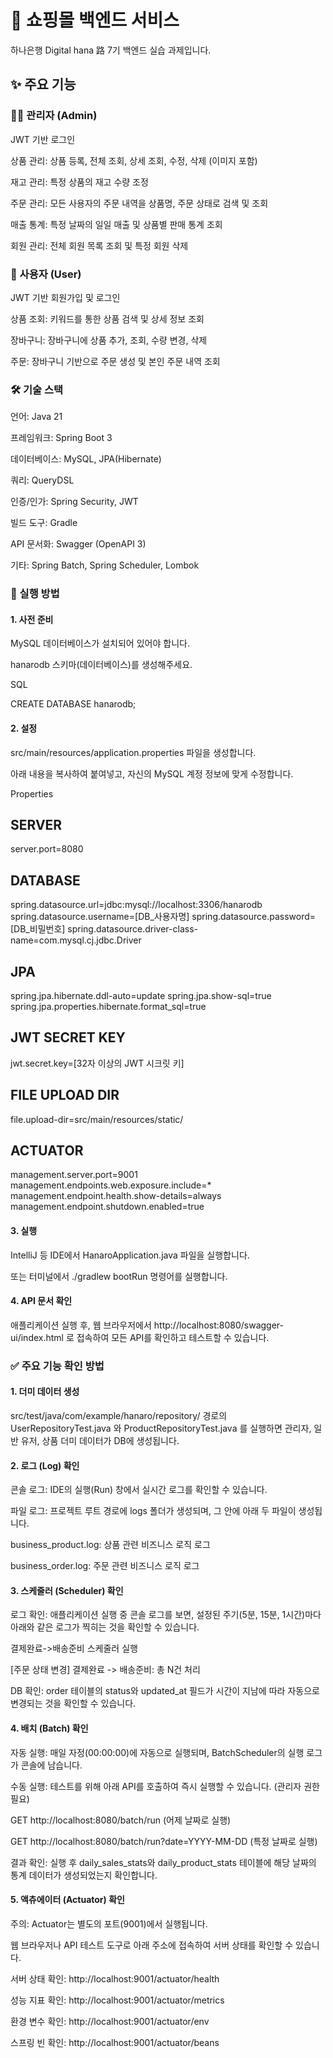 
# 🛒 쇼핑몰 백엔드 서비스
하나은행 Digital hana 路 7기 백엔드 실습 과제입니다.

## ✨ 주요 기능
### 👨‍💻 관리자 (Admin)
JWT 기반 로그인

상품 관리: 상품 등록, 전체 조회, 상세 조회, 수정, 삭제 (이미지 포함)

재고 관리: 특정 상품의 재고 수량 조정

주문 관리: 모든 사용자의 주문 내역을 상품명, 주문 상태로 검색 및 조회

매출 통계: 특정 날짜의 일일 매출 및 상품별 판매 통계 조회

회원 관리: 전체 회원 목록 조회 및 특정 회원 삭제

### 👤 사용자 (User)
JWT 기반 회원가입 및 로그인

상품 조회: 키워드를 통한 상품 검색 및 상세 정보 조회

장바구니: 장바구니에 상품 추가, 조회, 수량 변경, 삭제

주문: 장바구니 기반으로 주문 생성 및 본인 주문 내역 조회

### 🛠️ 기술 스택
언어: Java 21

프레임워크: Spring Boot 3

데이터베이스: MySQL, JPA(Hibernate)

쿼리: QueryDSL

인증/인가: Spring Security, JWT

빌드 도구: Gradle

API 문서화: Swagger (OpenAPI 3)

기타: Spring Batch, Spring Scheduler, Lombok

### 🚀 실행 방법
#### 1. 사전 준비
   MySQL 데이터베이스가 설치되어 있어야 합니다.

hanarodb 스키마(데이터베이스)를 생성해주세요.

SQL

CREATE DATABASE hanarodb;
#### 2. 설정
   src/main/resources/application.properties 파일을 생성합니다.

아래 내용을 복사하여 붙여넣고, 자신의 MySQL 계정 정보에 맞게 수정합니다.

Properties

## SERVER
server.port=8080

## DATABASE
spring.datasource.url=jdbc:mysql://localhost:3306/hanarodb
spring.datasource.username=[DB_사용자명]
spring.datasource.password=[DB_비밀번호]
spring.datasource.driver-class-name=com.mysql.cj.jdbc.Driver

## JPA
spring.jpa.hibernate.ddl-auto=update
spring.jpa.show-sql=true
spring.jpa.properties.hibernate.format_sql=true

## JWT SECRET KEY
jwt.secret.key=[32자 이상의 JWT 시크릿 키]

## FILE UPLOAD DIR
file.upload-dir=src/main/resources/static/

## ACTUATOR
management.server.port=9001
management.endpoints.web.exposure.include=*
management.endpoint.health.show-details=always
management.endpoint.shutdown.enabled=true
#### 3. 실행
   IntelliJ 등 IDE에서 HanaroApplication.java 파일을 실행합니다.

또는 터미널에서 ./gradlew bootRun 명령어를 실행합니다.

#### 4. API 문서 확인
   애플리케이션 실행 후, 웹 브라우저에서 http://localhost:8080/swagger-ui/index.html 로 접속하여 모든 API를 확인하고 테스트할 수 있습니다.

### ✅ 주요 기능 확인 방법
#### 1. 더미 데이터 생성
   src/test/java/com/example/hanaro/repository/ 경로의 UserRepositoryTest.java 와 ProductRepositoryTest.java 를 실행하면 관리자, 일반 유저, 상품 더미 데이터가 DB에 생성됩니다.

#### 2. 로그 (Log) 확인
   콘솔 로그: IDE의 실행(Run) 창에서 실시간 로그를 확인할 수 있습니다.

파일 로그: 프로젝트 루트 경로에 logs 폴더가 생성되며, 그 안에 아래 두 파일이 생성됩니다.

business_product.log: 상품 관련 비즈니스 로직 로그

business_order.log: 주문 관련 비즈니스 로직 로그

#### 3. 스케줄러 (Scheduler) 확인
   로그 확인: 애플리케이션 실행 중 콘솔 로그를 보면, 설정된 주기(5분, 15분, 1시간)마다 아래와 같은 로그가 찍히는 것을 확인할 수 있습니다.

결제완료->배송준비 스케줄러 실행

[주문 상태 변경] 결제완료 -> 배송준비: 총 N건 처리

DB 확인: order 테이블의 status와 updated_at 필드가 시간이 지남에 따라 자동으로 변경되는 것을 확인할 수 있습니다.

#### 4. 배치 (Batch) 확인
   자동 실행: 매일 자정(00:00:00)에 자동으로 실행되며, BatchScheduler의 실행 로그가 콘솔에 남습니다.

수동 실행: 테스트를 위해 아래 API를 호출하여 즉시 실행할 수 있습니다. (관리자 권한 필요)

GET http://localhost:8080/batch/run (어제 날짜로 실행)

GET http://localhost:8080/batch/run?date=YYYY-MM-DD (특정 날짜로 실행)

결과 확인: 실행 후 daily_sales_stats와 daily_product_stats 테이블에 해당 날짜의 통계 데이터가 생성되었는지 확인합니다.

#### 5. 액츄에이터 (Actuator) 확인
   주의: Actuator는 별도의 포트(9001)에서 실행됩니다.

웹 브라우저나 API 테스트 도구로 아래 주소에 접속하여 서버 상태를 확인할 수 있습니다.

서버 상태 확인: http://localhost:9001/actuator/health

성능 지표 확인: http://localhost:9001/actuator/metrics

환경 변수 확인: http://localhost:9001/actuator/env

스프링 빈 확인: http://localhost:9001/actuator/beans